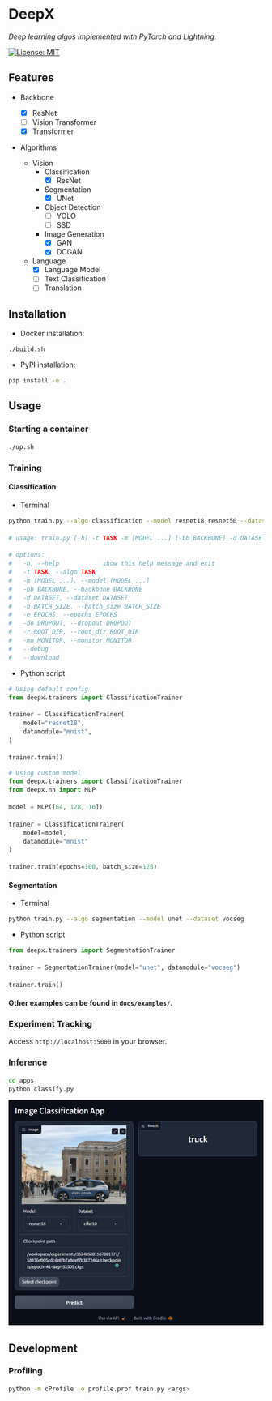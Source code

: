 # DeepX

*Deep learning algos implemented with PyTorch and Lightning.*

[![License: MIT](https://img.shields.io/badge/License-MIT-yellow.svg)](https://opensource.org/licenses/MIT)

## Features

- Backbone

  - [x] ResNet
  - [ ] Vision Transformer
  - [x] Transformer

- Algorithms

  - Vision
    - Classification
      - [x] ResNet
    - Segmentation
      - [x] UNet
    - Object Detection
      - [ ] YOLO
      - [ ] SSD
    - Image Generation
      - [x] GAN
      - [x] DCGAN
  - Language
    - [x] Language Model
    - [ ] Text Classification
    - [ ] Translation

## Installation

- Docker installation:

```bash
./build.sh
```

- PyPI installation:

```bash
pip install -e .
```

## Usage

### Starting a container

```bash
./up.sh
```

### Training

#### Classification

- Terminal

```bash
python train.py --algo classification --model resnet18 resnet50 --dataset mnist

# usage: train.py [-h] -t TASK -m [MODEL ...] [-bb BACKBONE] -d DATASET [-b BATCH_SIZE] [-e EPOCHS] [-do DROPOUT] [-r ROOT_DIR] [-mo MONITOR] [--debug] [--download]

# options:
#   -h, --help            show this help message and exit
#   -t TASK, --algo TASK
#   -m [MODEL ...], --model [MODEL ...]
#   -bb BACKBONE, --backbone BACKBONE
#   -d DATASET, --dataset DATASET
#   -b BATCH_SIZE, --batch_size BATCH_SIZE
#   -e EPOCHS, --epochs EPOCHS
#   -do DROPOUT, --dropout DROPOUT
#   -r ROOT_DIR, --root_dir ROOT_DIR
#   -mo MONITOR, --monitor MONITOR
#   --debug
#   --download
```

- Python script

```python
# Using default config
from deepx.trainers import ClassificationTrainer

trainer = ClassificationTrainer(
    model="resnet18",
    datamodule="mnist",
)

trainer.train()
```

```python
# Using custom model
from deepx.trainers import ClassificationTrainer
from deepx.nn import MLP

model = MLP([64, 128, 10])

trainer = ClassificationTrainer(
    model=model,
    datamodule="mnist"
)

trainer.train(epochs=100, batch_size=128)
```

#### Segmentation

- Terminal

```bash
python train.py --algo segmentation --model unet --dataset vocseg
```

- Python script

```python
from deepx.trainers import SegmentationTrainer

trainer = SegmentationTrainer(model="unet", datamodule="vocseg")

trainer.train()
```

#### Other examples can be found in `docs/examples/`.

### Experiment Tracking

Access `http://localhost:5000` in your browser.

### Inference

```bash
cd apps
python classify.py
```

![inference](./docs/images/classifier.png)

## Development

### Profiling

```bash
python -m cProfile -o profile.prof train.py <args>
```
